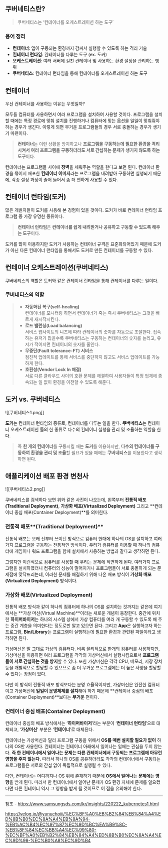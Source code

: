 ## 쿠버네티스란?

> 쿠버네티스는 ‘컨테이너를 오케스트레이션 하는 도구’


### 용어 정리

- **컨테이너**: 앱이 구동되는 환경까지 감싸서 실행할 수 있도록 하는 격리 기술
- **컨테이너 런타임**: 컨테이너를 다루는 도구 (ex. 도커)
- **오케스트레이션**: 여러 서버에 걸친 컨테이너 및 사용하는 환경 설정을 관리하는 행위
- **쿠버네티스**: 컨테이너 런타임을 통해 컨테이너를 오케스트레이션 하는 도구


## 컨테이너

우선 컨테이너를 사용하는 이유는 무엇일까?

모두들 컴퓨터를 사용하면서 여러 프로그램을 설치하여 사용할 것이다. 프로그램을 설치할 때에는 특정 경로에 맞춰 설치를 진행하거나 컴퓨터에 맞는 옵션을 일일이 맞춰줘야 하는 경우가 생긴다. 이렇게 되면 무거운 프로그램들의 경우 서로 충돌하는 경우가 생기기 마련이다.

> **컨테이너**는 이런 상황을 방지하고나 **프로그램을 구동하는데 필요한 환경을 격리시켜서 여러 프로그램을 구동하더라도 서로 간섭하는 문제가 생기지 않도록 하는 도구**이다.

컨테이너는 프로그램들 사이에 **장벽**을 세워주는 역할을 한다고 보면 된다. 컨테이너 환경을 묶어서 배포한 **컨테이너 이미지**라는 프로그램을 내려받아 구동하면 실행되기 때문에, 각종 설정 과정이 줄어 들어서 좀 더 편하게 사용할 수 있다.

## 컨테이너 런타임(도커)

많은 개발자들이 도커를 사용해 본 경험이 있을 것이다. 도커가 바로 컨테이너 런타임 프로그램 중 가장 유명한 종류이다.

> **컨테이너 런타임**은 **컨테이너를 쉽게 내려받거나 공유하고 구동할 수 있도록 해주는 도구**이다.

도커를 많이 이용하지만 도커가 사용하는 컨테이너 규격은 표준화되어있기 때문에 도커가 아닌 다른 컨테이너 런타임을 통해서도 도커로 만든 컨테이너를 구동할 수 있다.

## 컨테이너 오케스트레이션(쿠버네티스)

쿠버네티스의 역할은 도커와 같은 컨테이너 런타임을 통해 컨테이너를 다루는 일이다.

### 쿠버네티스의 역할 
> - **자동화된 복구(self-healing)**  
>     컨테이너를 모니터링 하면서 컨테이너가 죽는 즉시 쿠버네티스는 그것을 빠르게 재시작시킨다.
> - **로드 밸런싱(Load balancing)**  
>     서비스 웹사이트의 니즈에 따라 컨테이너의 숫자를 자동으로 조절한다. 접속하는 유저가 많을수록 쿠버네티스는 구동하는 컨테이너의 숫자를 늘리고, 유저가 적어지면 컨테이너의 숫자를 줄인다.
> - **무중단(Fault tolerance-FT) 서비스**  
>     점진적 업데이트를 통해 서비스를 중단하지 않고도 서비스 업데이트를 가능하게 한다.
> - **호환성(Vendor Lock In 해결)**  
>     서로 다른 클라우드 사이의 호환 문제를 해결하여 사용자들이 특정 업체에 종속되는 일 없이 환경을 이전할 수 있도록 해준다.

## 도커 vs. 쿠버네티스



![[쿠버네티스1.png]]


**도커**는 컨테이너 런타임의 종류로, 컨테이너를 다루는 일을 한다. **쿠버네티스**는 컨테이너 오케스트레이션 툴의 한 종류로 다수의 컨테이너 실행을 관리 및 조율하는 역할을 한다.

> 즉 **한 개의 컨테이너**를 구동시킬 때는 **도커**를 이용하지만, **다수의 컨테이너를 구동하여 환경을 관리 및 조율**할 필요가 있을 때에는 **쿠버네티스**를 이용한다고 생각하면 된다.

## 애플리케이션 배포 환경 변천사




![[쿠버네티스2.png]]


쿠버네티스를 검색하다 보면 위와 같은 사진이 나오는데, 왼쪽부터 **전통적 배포(Traditional Deployment)**, **가상화 배포(Virtualized Deployment)** 그리고 **컨테이너 중심 배포(Container Deployment)**를 의미한다.

### 전통적 배포**(Traditional Deployment)**

전통적 배포는 오래 전부터 쓰이던 방식으로 컴퓨터 한대에 하나의 OS를 설치하고 여러가지 프로그램을 구동하는 전통적인 방식이다. 우리가 컴퓨터를 이용할 때 하나의 컴퓨터에 게임이나 워드 프로그램을 함께 설치해서 사용하는 방법과 같다고 생각하면 된다.

그렇지만 이런식으로 컴퓨터를 사용할 때 우리는 문제에 직면하게 된다. 여러가지 프로그램을 설치하였더니 컴퓨터의 성능이 떨어지거나 프로그램들이 서로 충돌하게 되는 문제점에 맞닥뜨리는데, 이러한 문제를 해결하기 위해 나온 배포 방식이 **가상화 배포(Virtualized Deployment)** 방식이다.

### **가상화 배포(Virtualized Deployment)**

전통적 배포 방식과 같이 하나의 컴퓨터에 하나의 OS를 설치하는 것까지는 같은데 여기에서는 **가상 머신(Virtual Machine)**이라는 새로운 개념이 등장한다. 중간에 위치한 **하이퍼바이저**는 하나의 시스템 상에서 가상 컴퓨터를 여러 개 구동할 수 있도록 해 주는 중간 계층을 의미한다는 정도로만 알고 있으면 된다. 그리고 **App**은 실행하고자 하는 프로그램, **Bin/Library**는 프로그램이 실행하는데 필요한 환경과 관련된 파일이라고 생각하면 된다.

가상머신은 말 그대로 가상의 컴퓨터다. 비록 물리적으로 한개의 컴퓨터를 사용하지만, 가상머신을 이용하면 여러 프로그램을 각각의 가상머신에서 실행시킴으로서 **프로그램들이 서로 간섭하는 것을 방지**할 수 있다. 또한 가상머신은 각각 CPU, 메모리, 저장 장치 등을 개별적으로 할당할 수 있으므로 좀 더 무거운 프로그램에는 더 높은 사양을 할당할 수 있다는 장점이 있다.

다만 이 방식이 전통적 배포 방식보다는 분명 효율적이지만, 가상머신은 완전한 컴퓨터이고 가상머신에 **일일이 운영체제를 설치**해야 하기 때문에 **컨테이너 중심의 배포(Container Deployment)**보다는 **무거운** 편이다.

### **컨테이너 중심 배포(Container Deployment)**

컨테이너 중심의 배포 방식에서는 ‘**하이퍼바이저**’라는 부분이 ‘**컨테이너 런타임**’으로 대체되고, ‘**가상머신**’ 부분은 ‘**컨테이너**’로 대체된다.

컨테이너는 가상머신과 달리 프로그램 구동을 위해서 **OS를 매번 설치할 필요가 없이** 하나의 OS만 사용한다. 컨테이너는 컨테이너 아래에서 일어나는 일에는 관심을 두지 않는다. **즉 한 컨테이너에서 일어나는 문제는 다른 컨테이너에서 구동되는 프로그램에 아무런 영향을 주지 않는다.** 따라서 하나의 OS를 공유하더라도 각각의 컨테이너에서 구동되는 프로그램들은 서로의 간섭 없이 독립적으로 실행될 수 있다.

다만, 컨테이너는 어디까지나 OS 위에 존재하기 때문에 **OS에서 일어나는 문제에는 영향**을 받게 된다. 따라서 한 컨테이너에서 일어난 문제가 OS 환경 자체에 문제를 일으켰다면 다른 컨테이너 역시 그 영향을 받게 될 것이므로 이 점을 유의해야 한다.












---
참조 -  https://www.samsungsds.com/kr/insights/220222_kubernetes1.html

https://velog.io/@yunuchoiii/%EC%BF%A0%EB%B2%84%EB%84%A4%ED%8B%B0%EC%8A%A4%EB%8A%94-%EB%AC%B4%EC%97%87%EC%9D%BC%EA%B9%8C-%EB%8F%84%EC%BB%A4%EC%99%80-%EC%BF%A0%EB%B2%84%EB%84%A4%ED%8B%B0%EC%8A%A4%EC%9D%98-%EC%B0%A8%EC%9D%B4
